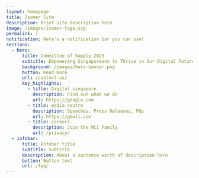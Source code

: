 ```yaml
---
layout: homepage
title: Isomer Site
description: Brief site description here
image: /images/isomer-logo.svg
permalink: /
notification: Here's a notification bar you can use!
sections:
  - hero:
      title: Committee of Supply 2023
      subtitle: Empowering Singaporeans to Thrive in Our Digital Future
      background: /images/hero-banner.png
      button: Read more
      url: /contact-us/
      key_highlights:
        - title: Digital singapore
          description: Find out what we do
          url: https://google.com
        - title: media centre
          description: Speeches, Press Releases, PQs
          url: https://gmail.com
        - title: careers
          description: Join the MCI Family
          url: /privacy/
  - infobar:
      title: Infobar title
      subtitle: Subtitle
      description: About a sentence worth of description here
      button: Button text
      url: /faq/
---
```

